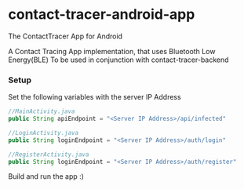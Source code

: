 # contact-tracer-android-app
The ContactTracer App for Android

A Contact Tracing App implementation, that uses Bluetooth Low Energy(BLE)
To be used in conjunction with contact-tracer-backend

### Setup
Set the following variables with the server IP Address

```java
//MainActivity.java
public String apiEndpoint = "<Server IP Address>/api/infected"
```

```java
//LoginActivity.java
public String loginEndpoint = "<Server IP Address>/auth/login"
```

```java
//RegisterActivity.java
public String loginEndpoint = "<Server IP Address>/auth/register"
```

Build and run the app :)



